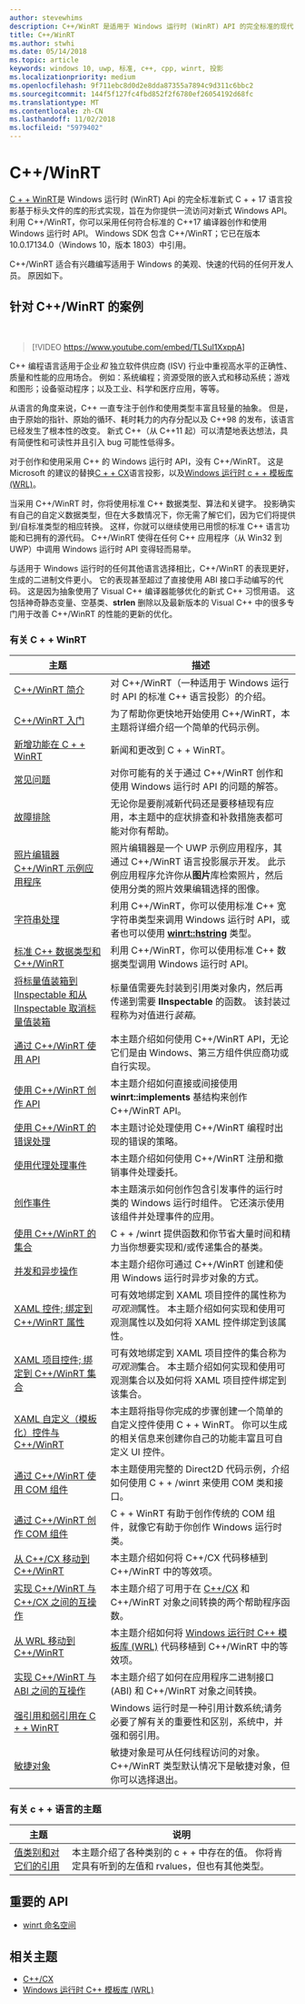 ```yaml
---
author: stevewhims
description: C++/WinRT 是适用于 Windows 运行时 (WinRT) API 的完全标准的现代 C++17 语言投影，以基于标头文件的库的形式实现。
title: C++/WinRT
ms.author: stwhi
ms.date: 05/14/2018
ms.topic: article
keywords: windows 10, uwp, 标准, c++, cpp, winrt, 投影
ms.localizationpriority: medium
ms.openlocfilehash: 9f711ebc8d0d2e8dda87355a7894c9d311c6bbc2
ms.sourcegitcommit: 144f5f127fc4fbd852f2f6780ef26054192d68fc
ms.translationtype: MT
ms.contentlocale: zh-CN
ms.lasthandoff: 11/02/2018
ms.locfileid: "5979402"
---
```

# <a name="cwinrt"></a>C++/WinRT

[C + + WinRT](/windows/uwp/cpp-and-winrt-apis/intro-to-using-cpp-with-winrt)是 Windows 运行时 (WinRT) Api 的完全标准新式 C + + 17 语言投影基于标头文件的库的形式实现，旨在为你提供一流访问对新式 Windows API。 利用 C++/WinRT，你可以采用任何符合标准的 C++17 编译器创作和使用 Windows 运行时 API。 Windows SDK 包含 C++/WinRT；它已在版本 10.0.17134.0（Windows 10，版本 1803）中引用。

C++/WinRT 适合有兴趣编写适用于 Windows 的美观、快速的代码的任何开发人员。 原因如下。

## <a name="the-case-for-cwinrt"></a>针对 C++/WinRT 的案例
&nbsp;
> [!VIDEO https://www.youtube.com/embed/TLSul1XxppA]

C++ 编程语言适用于企业*和* 独立软件供应商 (ISV) 行业中重视高水平的正确性、质量和性能的应用场合。 例如：系统编程；资源受限的嵌入式和移动系统；游戏和图形；设备驱动程序；以及工业、科学和医疗应用，等等。

从语言的角度来说，C++ 一直专注于创作和使用类型丰富且轻量的抽象。 但是，由于原始的指针、原始的循环、耗时耗力的内存分配以及 C++98 的发布，该语言已经发生了根本性的改变。 新式 C++（从 C++11 起）可以清楚地表达想法，具有简便性和可读性并且引入 bug 可能性低得多。

对于创作和使用采用 C++ 的 Windows 运行时 API，没有 C++/WinRT。 这是 Microsoft 的建议的替换[C + + CX](/cpp/cppcx/visual-c-language-reference-c-cx?branch=live)语言投影，以及[Windows 运行时 c + + 模板库 (WRL)](/cpp/windows/windows-runtime-cpp-template-library-wrl?branch=live)。

当采用 C++/WinRT 时，你将使用标准 C++ 数据类型、算法和关键字。 投影确实有自己的自定义数据类型，但在大多数情况下，你无需了解它们，因为它们将提供到/自标准类型的相应转换。 这样，你就可以继续使用已用惯的标准 C++ 语言功能和已拥有的源代码。 C++/WinRT 使得在任何 C++ 应用程序（从 Win32 到 UWP）中调用 Windows 运行时 API 变得轻而易举。

与适用于 Windows 运行时的任何其他语言选择相比，C++/WinRT 的表现更好，生成的二进制文件更小。 它的表现甚至超过了直接使用 ABI 接口手动编写的代码。 这是因为抽象使用了 Visual C++ 编译器能够优化的新式 C++ 习惯用语。 这包括神奇静态变量、空基类、**strlen** 删除以及最新版本的 Visual C++ 中的很多专门用于改善 C++/WinRT 的性能的更新的优化。

### <a name="topics-about-cwinrt"></a>有关 C + + WinRT

| 主题 | 描述 |
| - | - |
| [C++/WinRT 简介](intro-to-using-cpp-with-winrt.md) | 对 C++/WinRT（一种适用于 Windows 运行时 API 的标准 C++ 语言投影）的介绍。 |
| [C++/WinRT 入门](get-started.md) | 为了帮助你更快地开始使用 C++/WinRT，本主题将详细介绍一个简单的代码示例。 |
| [新增功能在 C + + WinRT](news.md) | 新闻和更改到 C + + WinRT。 |
| [常见问题](faq.md) | 对你可能有的关于通过 C++/WinRT 创作和使用 Windows 运行时 API 的问题的解答。 |
| [故障排除](troubleshooting.md) | 无论你是要削减新代码还是要移植现有应用，本主题中的症状排查和补救措施表都可能对你有帮助。 |
| [照片编辑器 C++/WinRT 示例应用程序](photo-editor-sample.md) | 照片编辑器是一个 UWP 示例应用程序，其通过 C++/WinRT 语言投影展示开发。 此示例应用程序允许你从**图片**库检索照片，然后使用分类的照片效果编辑选择的图像。 | 
| [字符串处理](strings.md) | 利用 C++/WinRT，你可以使用标准 C++ 宽字符串类型来调用 Windows 运行时 API，或者也可以使用 [**winrt::hstring**](/uwp/cpp-ref-for-winrt/hstring) 类型。 |
| [标准 C++ 数据类型和 C++/WinRT](std-cpp-data-types.md) | 利用 C++/WinRT，你可以使用标准 C++ 数据类型调用 Windows 运行时 API。 |
| [将标量值装箱到 IInspectable 和从 IInspectable 取消标量值装箱](boxing.md) | 标量值需要先封装到引用类对象内，然后再传递到需要 **IInspectable** 的函数。 该封装过程称为对值进行*装箱*。 |
| [通过 C++/WinRT 使用 API](consume-apis.md) | 本主题介绍如何使用 C++/WinRT API，无论它们是由 Windows、第三方组件供应商功或自行实现。 |
| [使用 C++/WinRT 创作 API](author-apis.md) | 本主题介绍如何直接或间接使用 **winrt::implements** 基结构来创作 C++/WinRT API。 |
| [使用 C++/WinRT 的错误处理](error-handling.md) | 本主题讨论处理使用 C++/WinRT 编程时出现的错误的策略。 |
| [使用代理处理事件](handle-events.md) | 本主题介绍如何使用 C++/WinRT 注册和撤销事件处理委托。 |
| [创作事件](author-events.md) | 本主题演示如何创作包含引发事件的运行时类的 Windows 运行时组件。 它还演示使用该组件并处理事件的应用。 |
| [使用 C++/WinRT 的集合](collections.md) | C + + /winrt 提供函数和你节省大量时间和精力当你想要实现和/或传递集合的基类。 |
| [并发和异步操作](concurrency.md) | 本主题介绍你可通过 C++/WinRT 创建和使用 Windows 运行时异步对象的方式。 |
| [XAML 控件; 绑定到 C++/WinRT 属性](binding-property.md) | 可有效地绑定到 XAML 项目控件的属性称为*可观测*属性。 本主题介绍如何实现和使用可观测属性以及如何将 XAML 控件绑定到该属性。 |
| [XAML 项目控件; 绑定到 C++/WinRT 集合](binding-collection.md) | 可有效地绑定到 XAML 项目控件的集合称为*可观测*集合。 本主题介绍如何实现和使用可观测集合以及如何将 XAML 项目控件绑定到该集合。 |
| [XAML 自定义（模板化）控件与 C++/WinRT](xaml-cust-ctrl.md) | 本主题将指导你完成的步骤创建一个简单的自定义控件使用 C + + WinRT。 你可以生成的相关信息来创建你自己的功能丰富且可自定义 UI 控件。 |
| [通过 C++/WinRT 使用 COM 组件](consume-com.md) | 本主题使用完整的 Direct2D 代码示例，介绍如何使用 C + + /winrt 来使用 COM 类和接口。 |
| [通过 C++/WinRT 创作 COM 组件](author-coclasses.md) | C + + WinRT 有助于创作传统的 COM 组件，就像它有助于你创作 Windows 运行时类。 |
| [从 C++/CX 移动到 C++/WinRT](move-to-winrt-from-cx.md) | 本主题介绍如何将 C++/CX 代码移植到 C++/WinRT 中的等效项。 |
| [实现 C++/WinRT 与 C++/CX 之间的互操作](interop-winrt-cx.md) | 本主题介绍了可用于在 [C++/CX](/cpp/cppcx/visual-c-language-reference-c-cx?branch=live) 和 C++/WinRT 对象之间转换的两个帮助程序函数。 |
| [从 WRL 移动到 C++/WinRT](move-to-winrt-from-wrl.md) | 本主题介绍如何将 [Windows 运行时 C++ 模板库 (WRL)](/cpp/windows/windows-runtime-cpp-template-library-wrl) 代码移植到 C++/WinRT 中的等效项。 |
| [实现 C++/WinRT 与 ABI 之间的互操作](interop-winrt-abi.md) | 本主题介绍了如何在应用程序二进制接口 (ABI) 和 C++/WinRT 对象之间转换。 |
| [强引用和弱引用在 C + + WinRT](weak-references.md) | Windows 运行时是一种引用计数系统;请务必要了解有关的重要性和区别，系统中，并强和弱引用。 |
| [敏捷对象](agile-objects.md) | 敏捷对象是可从任何线程访问的对象。 C++/WinRT 类型默认情况下是敏捷对象，但你可以选择退出。 |

### <a name="topics-about-the-c-language"></a>有关 c + + 语言的主题

| 主题 | 说明 |
| - | - |
| [值类别和对它们的引用](cpp-value-categories.md) | 本主题介绍了各种类别的 c + + 中存在的值。 你将肯定具有听到的左值和 rvalues，但也有其他类型。 |

## <a name="important-apis"></a>重要的 API
* [winrt 命名空间](/uwp/cpp-ref-for-winrt/winrt)

## <a name="related-topics"></a>相关主题
* [C++/CX](/cpp/cppcx/visual-c-language-reference-c-cx)
* [Windows 运行时 C++ 模板库 (WRL)](/cpp/windows/windows-runtime-cpp-template-library-wrl)
